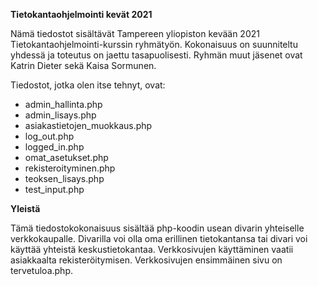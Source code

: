 **Tietokantaohjelmointi kevät 2021**

Nämä tiedostot sisältävät Tampereen yliopiston kevään 2021
Tietokantaohjelmointi-kurssin ryhmätyön. Kokonaisuus on suunniteltu yhdessä ja
toteutus on jaettu tasapuolisesti. 
Ryhmän muut jäsenet ovat Katrin Dieter sekä Kaisa Sormunen. 

Tiedostot, jotka olen itse tehnyt, ovat:
- admin_hallinta.php
- admin_lisays.php
- asiakastietojen_muokkaus.php
- log_out.php
- logged_in.php
- omat_asetukset.php
- rekisteroityminen.php
- teoksen_lisays.php
- test_input.php

**Yleistä**

Tämä tiedostokokonaisuus sisältää php-koodin usean divarin 
yhteiselle verkkokaupalle. Divarilla voi olla oma erillinen tietokantansa
tai divari voi käyttää yhteistä keskustietokantaa. 
Verkkosivujen käyttäminen vaatii asiakkaalta rekisteröitymisen. 
Verkkosivujen ensimmäinen sivu on tervetuloa.php. 

